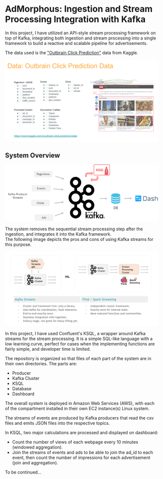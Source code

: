 # AdMorphous: Ingestion and Stream Processing Integration with Kafka

In this project, I have utilized an API-style stream processing
framework on top of Kafka, integrating both ingestion and stream 
processing into a single framework to build a reactive and scalable pipeline for advertisements.  

The data used is the ["Outbrain Click Prediction"](https://www.kaggle.com/c/outbrain-click-prediction/data) data from Kaggle.  

![alt text](./images/data.png "data")  

## System Overview  

![alt text](./images/system.png "system")  

The system removes the sequential stream processing step after the ingestion, and integrates it into the Kafka framework.  
The following image depicts the pros and cons of using Kafka streams for this purpose.    

![alt text](./images/structure5.png "structure")  

In this project, I have used Confluent's KSQL, a wrapper around Kafka streams for the stream processing.
It is a simple SQL-like language with a low learning curve, 
perfect for cases when the implementing functions are fairly simple, and developer time is limited.   

The repository is organized so that files of each part of the system are in their own directories. The parts are:  

- Producer  
- Kafka Cluster  
- KSQL  
- Database  
- Dashboard  

The overall system is deployed in Amazon Web Services (AWS), 
with each of the compartment installed in their own EC2 instance(s) Linux system.  

The streams of events are produced by Kafka producers that read the csv files and emits JSON files into the respective topics.    

In KSQL, two major calculations are processed and displayed on dashboard:  
- Count the number of views of each webpage every 10 minutes (windowed aggregation).    
- Join the streams of events and ads to be able to join the ad_id to each event, then count the number of impressions for each 
advertisement (join and aggregation).   

To be continued...

